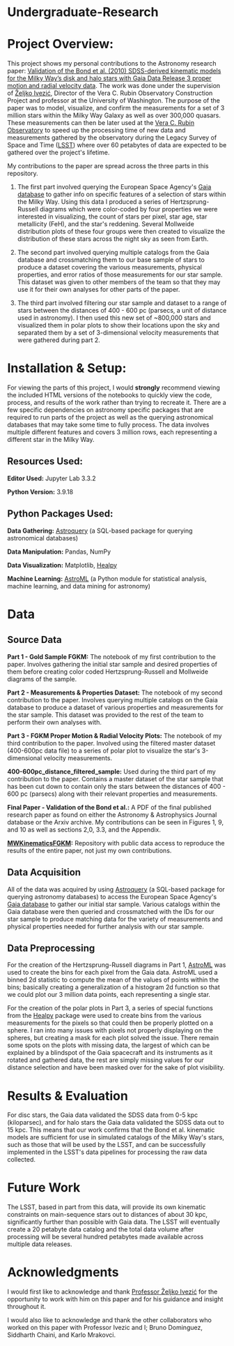 # Undergraduate-Research
# Project Overview:
This project shows my personal contributions to the Astronomy research paper: [Validation of the Bond et al. (2010) SDSS-derived kinematic models for the Milky Way’s disk and halo stars with Gaia Data Release 3 proper motion and radial velocity data](https://www.aanda.org/articles/aa/full_html/2024/08/aa49653-24/aa49653-24.html). The work was done under the supervision of [Željko Ivezić](https://www.lsst.org/about/team/lsst-director), Director of the Vera C. Rubin Observatory Construction Project and professor at the University of Washington. The purpose of the paper was to model, visualize, and confirm the measurements for a set of 3 million stars within the Milky Way Galaxy as well as over 300,000 quasars. These measurements can then be later used at the [Vera C. Rubin Observatory](https://rubinobservatory.org/) to speed up the processing time of new data and measurements gathered by the observatory during the Legacy Survey of Space and Time ([LSST](https://rubinobservatory.org/explore/how-rubin-works/lsst)) where over 60 petabytes of data are expected to be gathered over the project's lifetime.

My contributions to the paper are spread across the three parts in this repository. 

1) The first part involved querying the European Space Agency's [Gaia database](https://gea.esac.esa.int/archive/) to gather info on specific features of a selection of stars within the Milky Way. Using this data I produced a series of Hertzsprung-Russell diagrams which were color-coded by four properties we were interested in visualizing, the count of stars per pixel, star age, star metallicity (FeH), and the star's reddening. Several Mollweide distribution plots of these four groups were then created to visualize the distribution of these stars across the night sky as seen from Earth. 

2) The second part involved querying multiple catalogs from the Gaia database and crossmatching them to our base sample of stars to produce a dataset covering the various measurements, physical properties, and error ratios of those measurements for our star sample. This dataset was given to other members of the team so that they may use it for their own analyses for other parts of the paper. 

3) The third part involved filtering our star sample and dataset to a range of stars between the distances of 400 - 600 pc (parsecs, a unit of distance used in astronomy). I then used this new set of ~800,000 stars and visualized them in polar plots to show their locations upon the sky and separated them by a set of 3-dimensional velocity measurements that were gathered during part 2. 


# Installation & Setup:
For viewing the parts of this project, I would **strongly** recommend viewing the included HTML versions of the notebooks to quickly view the code, process, and results of the work rather than trying to recreate it. There are a few specific dependencies on astronomy specific packages that are required to run parts of the project as well as the querying astronomical databases that may take some time to fully process. The data involves multiple different features and covers 3 million rows, each representing a different star in the Milky Way.


## Resources Used:
**Editor Used:** Jupyter Lab 3.3.2

**Python Version:** 3.9.18

## Python Packages Used:
**Data Gathering:** [Astroquery](https://astroquery.readthedocs.io/en/latest/) (a SQL-based package for querying astronomical databases)

**Data Manipulation:** Pandas, NumPy

**Data Visualization:** Matplotlib, [Healpy](https://healpy.readthedocs.io/en/latest/)

**Machine Learning:** [AstroML](https://www.astroml.org/) (a Python module for statistical analysis, machine learning, and data mining for astronomy)



# Data
## Source Data
**Part 1 - Gold Sample FGKM:** The notebook of my first contribution to the paper. Involves gathering the initial star sample and desired properties of them before creating color coded Hertzsprung-Russell and Mollweide diagrams of the sample.

**Part 2 - Measurements & Properties Dataset:** The notebook of my second contribution to the paper. Involves querying multiple catalogs on the Gaia database to produce a dataset of various properties and measurements for the star sample. This dataset was provided to the rest of the team to perform their own analyses with.

**Part 3 - FGKM Proper Motion & Radial Velocity Plots:** The notebook of my third contribution to the paper. Involved using the filtered master dataset (400-600pc data file) to a series of polar plot to visualize the star's 3-dimensional velocity measurements.

**400-600pc_distance_filtered_sample:** Used during the third part of my contribution to the paper. Contains a master dataset of the star sample that has been cut down to contain only the stars between the distances of 400 - 600 pc (parsecs) along with their relevant properties and measurements.

**Final Paper - Validation of the Bond et al.:** A PDF of the final published research paper as found on either the Astronomy & Astrophysics Journal database or the Arxiv archive. My contributions can be seen in Figures 1, 9, and 10 as well as sections 2,0, 3.3, and the Appendix.

**[MWKinematicsFGKM](https://github.com/sidchaini/MWKinematicsFGKM):** Repository with public data access to reproduce the results of the entire paper, not just my own contributions. 


## Data Acquisition
All of the data was acquired by using [Astroquery](https://astroquery.readthedocs.io/en/latest/) (a SQL-based package for querying astronomy databases) to access the European Space Agency's [Gaia database](https://gea.esac.esa.int/archive/) to gather our initial star sample. Various catalogs within the Gaia database were then queried and crossmatched with the IDs for our star sample to produce matching data for the variety of measurements and physical properties needed for further analysis with our star sample.

## Data Preprocessing

For the creation of the Hertzsprung-Russell diagrams in Part 1, [AstroML](https://www.astroml.org/) was used to create the bins for each pixel from the Gaia data. AstroML used a binned 2d statistic to compute the mean of the values of points within the bins; basically creating a generalization of a histogram 2d function so that we could plot our 3 million data points, each representing a single star.

For the creation of the polar plots in Part 3, a series of special functions from the [Healpy](https://healpy.readthedocs.io/en/latest/) package were used to create bins from the various measurements for the pixels so that could then be properly plotted on a sphere. I ran into many issues with pixels not properly displaying on the spheres, but creating a mask for each plot solved the issue. There remain some spots on the plots with missing data, the largest of which can be explained by a blindspot of the Gaia spacecraft and its instruments as it rotated and gathered data, the rest are simply missing values for our distance selection and have been masked over for the sake of plot visibility.

# Results & Evaluation

For disc stars, the Gaia data validated the SDSS data from 0-5 kpc (kiloparsec), and for halo stars the Gaia data validated the SDSS data out to 15 kpc. This means that our work confirms that the Bond et al. kinematic models are  sufficient for use in simulated catalogs of the Milky Way's stars, such as those that will be used by the LSST, and can be successfully implemented in the LSST's data pipelines for processing the raw data collected. 


# Future Work
The LSST, based in part from this data, will provide its own kinematic constraints on main-sequence stars out to distances of about 30 kpc, significantly further than possible with Gaia data. The LSST will eventually create a 20 petabyte data catalog and the total data volume after processing will be several hundred petabytes made available across multiple data releases. 

# Acknowledgments
I would first like to acknowledge and thank [Professor Željko Ivezić](https://www.lsst.org/about/team/lsst-director) for the opportunity to work with him on this paper and for his guidance and insight throughout it.

I would also like to acknowledge and thank the other collaborators who worked on this paper with Professor Ivezic and I;  Bruno Dominguez, Siddharth Chaini, and Karlo Mrakovci. 
